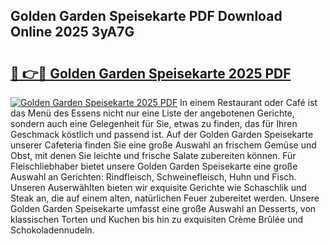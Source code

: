 ## Golden Garden Speisekarte PDF Download Online 2025 3yA7G

# <h2><a href="http://gc86kb.nevu.top/?p=Golden+Garden+Speisekarte">🔗 👉🔴 Golden Garden Speisekarte 2025 PDF</a></h2>

[![Golden Garden Speisekarte 2025 PDF](https://i.imgur.com/dBaPXMq.png)](http://gc86kb.nevu.top/?p=Golden+Garden+Speisekarte)
In einem Restaurant oder Café ist das Menü des Essens nicht nur eine Liste der angebotenen Gerichte, sondern auch eine Gelegenheit für Sie, etwas zu finden, das für Ihren Geschmack köstlich und passend ist. Auf der Golden Garden Speisekarte unserer Cafeteria finden Sie eine große Auswahl an frischem Gemüse und Obst, mit denen Sie leichte und frische Salate zubereiten können. Für Fleischliebhaber bietet unsere Golden Garden Speisekarte eine große Auswahl an Gerichten: Rindfleisch, Schweinefleisch, Huhn und Fisch. Unseren Auserwählten bieten wir exquisite Gerichte wie Schaschlik und Steak an, die auf einem alten, natürlichen Feuer zubereitet werden. Unsere Golden Garden Speisekarte umfasst eine große Auswahl an Desserts, von klassischen Torten und Kuchen bis hin zu exquisiten Crème Brûlée und Schokoladennudeln.
